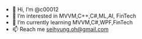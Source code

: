 - 👋 Hi, I’m @c00012
- 👀 I’m interested in MVVM,C++,C#,ML,AI, FinTech
- 🌱 I’m currently learning MVVM,C#,WPF,FinTech
- 📫 Reach me seihyung.oh@gmail.com

<!---
c00012/c00012 is a ✨ special ✨ repository because its `README.md` (this file) appears on your GitHub profile.
You can click the Preview link to take a look at your changes.
--->

